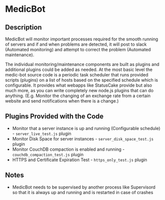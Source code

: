 # MedicBot

## Description
MedicBot will monitor important processes required for the smooth running of servers and if and when problems are detected, it will post to slack (Automated monitoring) and attempt to correct the problem (Automated maintenance).

The individual monitoring/maintenance components are built as plugins and additional plugins could be added as needed.  At the most basic level the medic-bot source code is a periodic task scheduler that runs provided scripts (plugins) on a list of hosts based on the specified schedule which is configurable.  It provides what webapps like StatusCake provide but also much more, as you can write completely new node.js plugins that can do anything. (E.g. Monitor the changing of an exchange rate from a certain website and send notifications when there is a change.)

## Plugins Provided with the Code
* Monitor that a server instance is up and running (Configurable schedule) - `server_live_test.js` plugin
* Monitor Disk Space for server instances - `server_disk_space_test.js` plugin
* Monitor CouchDB compaction is enabled and running - `couchdb_compaction_test.js` plugin
* HTTPS and Certificate Expiration Test - `https_only_test.js` plugin

## Notes
* MedicBot needs to be supervised by another process like Supervisord so that it is always up and running and is restarted in case of crashes
